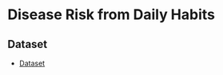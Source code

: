 # Disease Risk from Daily Habits
 
## Dataset
- [Dataset](https://www.kaggle.com/datasets/mahdimashayekhi/disease-risk-from-daily-habits)
